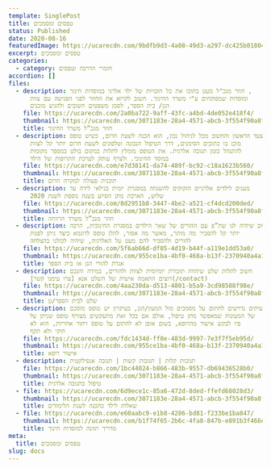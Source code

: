 ```yaml
---
template: SinglePost
title: טפסים ומסמכים
status: Published
date: 2020-08-16
featuredImage: https://ucarecdn.com/9bdfb9d3-4a08-49d3-a297-dc425b018040/
excerpt: טפסים ומסמכים
categories:
  - category: חומרי הדרכה וטפסים
accordion: []
files:
  - description: חוזר מנכ"ל מעגן בתוכו את כל הזכויות של ילד אלרגי במוסדות חינוך ,
      ומוסדות שמפוקחים ע"י משרד החינוך. חשוב לקרוא את החוזר לפני הפגישה עם צוות
      הגן/ בית הספר, לסמן משפטים חשובים ולהגיע מוכנים
    file: https://ucarecdn.com/2a0ba722-9aff-43fc-a4bd-4de052e418f4/
    thumbnail: https://ucarecdn.com/3071183e-28a4-4571-abcb-3f554f90a8ff/
    title: חוזר מנכ”ל משרד החינוך
  - description: הצעד הראשון והחשוב מכל לניהול נכון, הוא הכנה לשעת חרום, כשיש טופס
      מוכן בו כתובים הסימנים, דרך הטיפול הנכונה וטלפונים לשעת חרום יותר קל לצוות
      להתנהל בזמן תגובה אלרגית. את הטופס מומלץ לתלות במקום בולט במספר מקומות
      במוסד החינוכי. ולצרף עותק לערכת התרופות של הילד
    file: https://ucarecdn.com/e7d38141-da74-489f-bc92-c18a1623b560/
    thumbnail: https://ucarecdn.com/3071183e-28a4-4571-abcb-3f554f90a8ff/
    title: תוכנית פעולה למקרה חרום
  - description: מענים לילדים אלרגיים הזקוקים להשגחה במסגרת יומית בגילאי לידה עד
      שלוש, הארכת מתן הסיוע בשנה נוספת לשנת 2020
    file: https://ucarecdn.com/8d2951b8-3447-4be2-a521-cf4dcd200ded/
    thumbnail: https://ucarecdn.com/3071183e-28a4-4571-abcb-3f554f90a8ff/
    title: חוזר מנכ”ל משרד הרווחה
  - description: חשוב שיהיה לנו שת”פ עם ההורים של שאר הילדים במסגרת החינוכית, הרבה
      יותר קל להסביר מה מותר, מאשר מה אסור, להלן טופס לדוגמא כיצד ניתן לפנות
      להורים ולהסביר להם מעט על האלרגיה, שיהיה לכולנו בהצלחה
    file: https://ucarecdn.com/5f6ab66d-df05-4d19-b44f-a119e1dd53a0/
    thumbnail: https://ucarecdn.com/955ce1ba-4bf0-468a-b13f-2370940a4a18/
    title: אגרת להורי הגן או בית הספר
  - description: חשוב לתלות שלט שיהווה תזכורת יומיומית לצוות ולהורים, במידה והנכם
      רוצים התאמה אישית של השלט אנא [צרו עימנו קשר](/contact)
    file: https://ucarecdn.com/4aa230da-d513-4801-b5a9-3cd98508f98e/
    thumbnail: https://ucarecdn.com/3071183e-28a4-4571-abcb-3f554f90a8ff/
    title: שלט לבית הספר/גן
  - description: לעיתים נדרשים לחתום על מסמכים מול המעון/הגן, בעיקרון יש טופס מוסכם
      של המעונות שמאפשר מתן טיפול, אולם אם בכל זאת מתעקשים מצורף טופס שניתן על
      פיו לבקש אישור מהרופא, בשום אופן לא לחתום על טופס ויתור אחריות, הוא לא
      חוקי ולא תקף
    file: https://ucarecdn.com/fdc1434d-ff0e-483d-9997-7e3f7f5eb95d/
    thumbnail: https://ucarecdn.com/955ce1ba-4bf0-468a-b13f-2370940a4a18/
    title: אישור רופא
  - description: תגובות קלות | תגובות קשות | תגובה אנפילקטית
    file: https://ucarecdn.com/1bc44024-b866-483b-9557-db69436528b0/
    thumbnail: https://ucarecdn.com/3071183e-28a4-4571-abcb-3f554f90a8ff/
    title: טיפול בתגובה אלרגית
  - file: https://ucarecdn.com/6d9ece1c-85a6-472d-8ded-ffefd68028d3/
    thumbnail: https://ucarecdn.com/3071183e-28a4-4571-abcb-3f554f90a8ff/
    title: שאלות לילד כהכנה לשנת הלימודים
  - file: https://ucarecdn.com/e60aabc9-e1b8-4286-bd81-f233be1ba847/
    thumbnail: https://ucarecdn.com/b1f74f65-2b6c-4fa8-847b-e891b3f466e7/
    title: מדריך תזונה למוסדות חינוך
meta:
  title: טפסים ומסמכים
slug: docs
---
```

